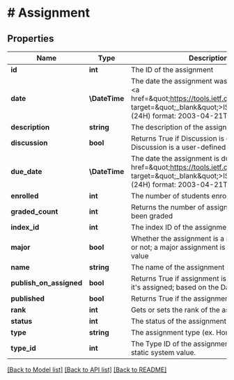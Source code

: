 # # Assignment

## Properties

Name | Type | Description | Notes
------------ | ------------- | ------------- | -------------
**id** | **int** | The ID of the assignment | [optional]
**date** | **\DateTime** | The date the assignment was assigned; Uses &lt;a href&#x3D;\&quot;https://tools.ietf.org/html/rfc3339\&quot; target&#x3D;\&quot;_blank\&quot;&gt;ISO-8601&lt;/a&gt; (24H) format: 2003-04-21T10:29:43 | [optional]
**description** | **string** | The description of the assignment | [optional]
**discussion** | **bool** | Returns True if Discussion is enabled; Discussion is a user-defined value. | [optional]
**due_date** | **\DateTime** | The date the assignment is due; Uses &lt;a href&#x3D;\&quot;https://tools.ietf.org/html/rfc3339\&quot; target&#x3D;\&quot;_blank\&quot;&gt;ISO-8601&lt;/a&gt; (24H) format: 2003-04-21T10:29:43 | [optional]
**enrolled** | **int** | The number of students enrolled in a class. | [optional]
**graded_count** | **int** | Returns the number of assignments that have been graded | [optional]
**index_id** | **int** | The index ID of the assignment | [optional]
**major** | **bool** | Whether the assignment is a major assignment or not; a major assignment is a user-defined value | [optional]
**name** | **string** | The name of the assignment | [optional]
**publish_on_assigned** | **bool** | Returns True if assignment is published when it&#39;s assigned; based on the Date property | [optional]
**published** | **bool** | Returns True if the assignment is published | [optional]
**rank** | **int** | Gets or sets the rank of the assignment | [optional]
**status** | **int** | The status of the assignment | [optional]
**type** | **string** | The assignment type (ex. Homework, Essay) | [optional]
**type_id** | **int** | The Type ID of the assignment; the Type ID is a static system value. | [optional]

[[Back to Model list]](../../README.md#models) [[Back to API list]](../../README.md#endpoints) [[Back to README]](../../README.md)
